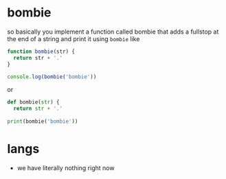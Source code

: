 # bombie
so basically you implement a function called bombie that adds a fullstop at the end of a string and print it using `bombie` like
```js
function bombie(str) {
  return str + '.'
}

console.log(bombie('bombie'))
```
or
```py
def bombie(str) {
  return str + '.'
  
print(bombie('bombie'))
```

# langs
- we have literally nothing right now
